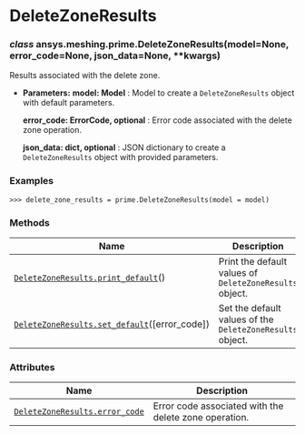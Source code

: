 # DeleteZoneResults



### *class* ansys.meshing.prime.DeleteZoneResults(model=None, error_code=None, json_data=None, \*\*kwargs)

Results associated with the delete zone.

* **Parameters:**
  **model: Model**
  : Model to create a `DeleteZoneResults` object with default parameters.

  **error_code: ErrorCode, optional**
  : Error code associated with the delete zone operation.

  **json_data: dict, optional**
  : JSON dictionary to create a `DeleteZoneResults` object with provided parameters.

### Examples

```pycon
>>> delete_zone_results = prime.DeleteZoneResults(model = model)
```

<!-- !! processed by numpydoc !! -->

### Methods

| Name | Description |
|---------------------------------------------------------------------------------------------------------------------------------------------------------|-----------------------------------------------------------|
| [`DeleteZoneResults.print_default`](ansys.meshing.prime.DeleteZoneResults.print_default.md#ansys.meshing.prime.DeleteZoneResults.print_default)()       | Print the default values of `DeleteZoneResults` object.   |
| [`DeleteZoneResults.set_default`](ansys.meshing.prime.DeleteZoneResults.set_default.md#ansys.meshing.prime.DeleteZoneResults.set_default)([error_code]) | Set the default values of the `DeleteZoneResults` object. |

### Attributes

| Name | Description |
|------------------------------------------------------------------------------------------------------------------------------------------|---------------------------------------------------------|
| [`DeleteZoneResults.error_code`](ansys.meshing.prime.DeleteZoneResults.error_code.md#ansys.meshing.prime.DeleteZoneResults.error_code)   | Error code associated with the delete zone operation.   |

